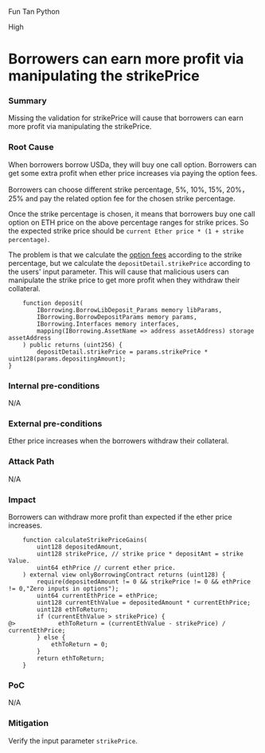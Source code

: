 Fun Tan Python

High

# Borrowers can earn more profit via manipulating the strikePrice

### Summary

Missing the validation for strikePrice will cause that borrowers can earn more profit via manipulating the strikePrice.

### Root Cause

When borrowers borrow USDa, they will buy one call option. Borrowers can get some extra profit when ether price increases via paying the option fees.

Borrowers can choose different strike percentage, 5%, 10%, 15%, 20%，25% and pay the related option fee for the chosen strike percentage.

Once the strike percentage is chosen, it means that borrowers buy one call option on ETH price on the above percentage ranges for strike prices. So the expected strike price should be `current Ether price * (1 + strike percentage)`. 

The problem is that we calculate the [option fees](https://github.com/sherlock-audit/2024-11-autonomint/blob/main/Blockchain/Blockchian/contracts/Core_logic/Options.sol#L104) according to the strike percentage, but we calculate the `depositDetail.strikePrice` according to the users' input parameter. This will cause that malicious users can manipulate the strike price to get more profit when they withdraw their collateral.

```solidity
    function deposit(
        IBorrowing.BorrowLibDeposit_Params memory libParams,
        IBorrowing.BorrowDepositParams memory params,
        IBorrowing.Interfaces memory interfaces,
        mapping(IBorrowing.AssetName => address assetAddress) storage assetAddress
    ) public returns (uint256) {
        depositDetail.strikePrice = params.strikePrice * uint128(params.depositingAmount);
}
```

### Internal pre-conditions

N/A

### External pre-conditions

Ether price increases when the borrowers withdraw their collateral.

### Attack Path

N/A

### Impact

Borrowers can withdraw more profit than expected if the ether price increases.
```solidity
    function calculateStrikePriceGains(
        uint128 depositedAmount,
        uint128 strikePrice, // strike price * depositAmt = strike Value.
        uint64 ethPrice // current ether price.
    ) external view onlyBorrowingContract returns (uint128) {
        require(depositedAmount != 0 && strikePrice != 0 && ethPrice != 0,"Zero inputs in options");
        uint64 currentEthPrice = ethPrice;
        uint128 currentEthValue = depositedAmount * currentEthPrice;
        uint128 ethToReturn;
        if (currentEthValue > strikePrice) {
@>            ethToReturn = (currentEthValue - strikePrice) / currentEthPrice;
        } else {
            ethToReturn = 0;
        }
        return ethToReturn;
    }

```

### PoC

N/A

### Mitigation

Verify the input parameter `strikePrice`.